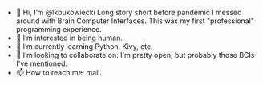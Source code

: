 - 👋 Hi, I’m @lkbukowiecki
Long story short before pandemic I messed around with Brain Computer Interfaces.
This was my first "professional" programming experience.
- 👀 I’m interested in being human.
- 🌱 I’m currently learning Python, Kivy, etc.
- 💞️ I’m looking to collaborate on: I'm pretty open, but probably those BCIs I've mentioned.
- 📫 How to reach me: mail.

<!---
lkbukowiecki/lkbukowiecki is a ✨ special ✨ repository because its `README.md` (this file) appears on your GitHub profile.
You can click the Preview link to take a look at your changes.
--->
